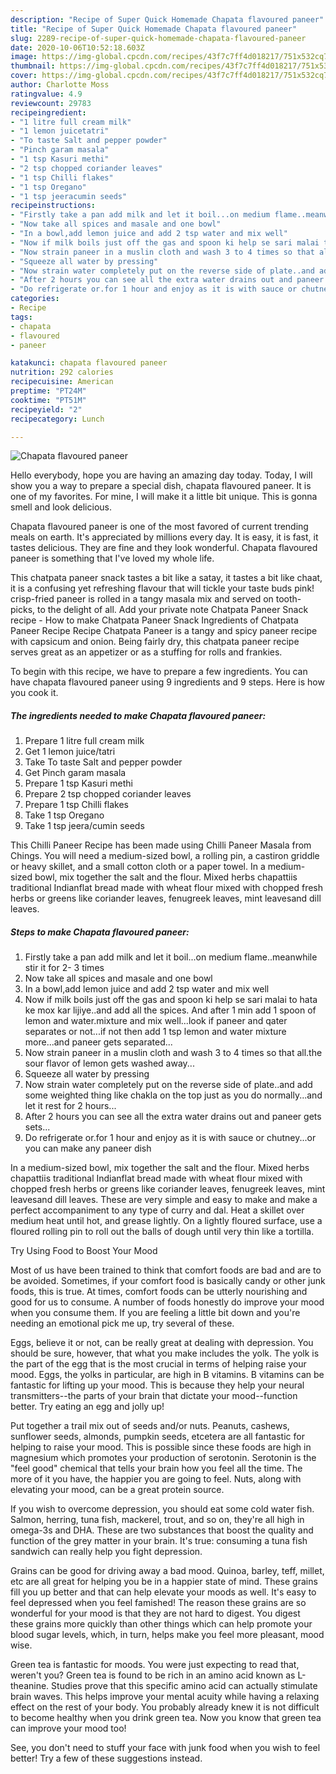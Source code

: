 ```yaml
---
description: "Recipe of Super Quick Homemade Chapata flavoured paneer"
title: "Recipe of Super Quick Homemade Chapata flavoured paneer"
slug: 2289-recipe-of-super-quick-homemade-chapata-flavoured-paneer
date: 2020-10-06T10:52:18.603Z
image: https://img-global.cpcdn.com/recipes/43f7c7ff4d018217/751x532cq70/chapata-flavoured-paneer-recipe-main-photo.jpg
thumbnail: https://img-global.cpcdn.com/recipes/43f7c7ff4d018217/751x532cq70/chapata-flavoured-paneer-recipe-main-photo.jpg
cover: https://img-global.cpcdn.com/recipes/43f7c7ff4d018217/751x532cq70/chapata-flavoured-paneer-recipe-main-photo.jpg
author: Charlotte Moss
ratingvalue: 4.9
reviewcount: 29783
recipeingredient:
- "1 litre full cream milk"
- "1 lemon juicetatri"
- "To taste Salt and pepper powder"
- "Pinch garam masala"
- "1 tsp Kasuri methi"
- "2 tsp chopped coriander leaves"
- "1 tsp Chilli flakes"
- "1 tsp Oregano"
- "1 tsp jeeracumin seeds"
recipeinstructions:
- "Firstly take a pan add milk and let it boil...on medium flame..meanwhile stir it for 2- 3 times"
- "Now take all spices and masale and one bowl"
- "In a bowl,add lemon juice and add 2 tsp water and mix well"
- "Now if milk boils just off the gas and spoon ki help se sari malai to hata ke mox kar lijiye..and add all the spices. And after 1 min add 1 spoon of lemon and water.mixture and mix well...look if paneer and qater separates or not...if not then add 1 tsp lemon and water mixture more...and paneer gets separated..."
- "Now strain paneer in a muslin cloth and wash 3 to 4 times so that all.the sour flavor of lemon gets washed away..."
- "Squeeze all water by pressing"
- "Now strain water completely put on the reverse side of plate..and add some weighted thing like chakla on the top just as you do normally...and let it rest for 2 hours..."
- "After 2 hours you can see all the extra water drains out and paneer gets sets..."
- "Do refrigerate or.for 1 hour and enjoy as it is with sauce or chutney...or you can make any paneer dish"
categories:
- Recipe
tags:
- chapata
- flavoured
- paneer

katakunci: chapata flavoured paneer 
nutrition: 292 calories
recipecuisine: American
preptime: "PT24M"
cooktime: "PT51M"
recipeyield: "2"
recipecategory: Lunch

---
```



![Chapata flavoured paneer](https://img-global.cpcdn.com/recipes/43f7c7ff4d018217/751x532cq70/chapata-flavoured-paneer-recipe-main-photo.jpg)

Hello everybody, hope you are having an amazing day today. Today, I will show you a way to prepare a special dish, chapata flavoured paneer. It is one of my favorites. For mine, I will make it a little bit unique. This is gonna smell and look delicious.

Chapata flavoured paneer is one of the most favored of current trending meals on earth. It's appreciated by millions every day. It is easy, it is fast, it tastes delicious. They are fine and they look wonderful. Chapata flavoured paneer is something that I've loved my whole life.

This chatpata paneer snack tastes a bit like a satay, it tastes a bit like chaat, it is a confusing yet refreshing flavour that will tickle your taste buds pink! crisp-fried paneer is rolled in a tangy masala mix and served on tooth-picks, to the delight of all. Add your private note Chatpata Paneer Snack recipe - How to make Chatpata Paneer Snack Ingredients of Chatpata Paneer Recipe Recipe Chatpata Paneer is a tangy and spicy paneer recipe with capsicum and onion. Being fairly dry, this chatpata paneer recipe serves great as an appetizer or as a stuffing for rolls and frankies.


To begin with this recipe, we have to prepare a few ingredients. You can have chapata flavoured paneer using 9 ingredients and 9 steps. Here is how you cook it.

<!--inarticleads1-->

##### The ingredients needed to make Chapata flavoured paneer:

1. Prepare 1 litre full cream milk
1. Get 1 lemon juice/tatri
1. Take To taste Salt and pepper powder
1. Get Pinch garam masala
1. Prepare 1 tsp Kasuri methi
1. Prepare 2 tsp chopped coriander leaves
1. Prepare 1 tsp Chilli flakes
1. Take 1 tsp Oregano
1. Take 1 tsp jeera/cumin seeds


This Chilli Paneer Recipe has been made using Chilli Paneer Masala from Chings. You will need a medium-sized bowl, a rolling pin, a castiron griddle or heavy skillet, and a small cotton cloth or a paper towel. In a medium-sized bowl, mix together the salt and the flour. Mixed herbs chapattiis traditional Indianflat bread made with wheat flour mixed with chopped fresh herbs or greens like coriander leaves, fenugreek leaves, mint leavesand dill leaves. 

<!--inarticleads2-->

##### Steps to make Chapata flavoured paneer:

1. Firstly take a pan add milk and let it boil...on medium flame..meanwhile stir it for 2- 3 times
1. Now take all spices and masale and one bowl
1. In a bowl,add lemon juice and add 2 tsp water and mix well
1. Now if milk boils just off the gas and spoon ki help se sari malai to hata ke mox kar lijiye..and add all the spices. And after 1 min add 1 spoon of lemon and water.mixture and mix well...look if paneer and qater separates or not...if not then add 1 tsp lemon and water mixture more...and paneer gets separated...
1. Now strain paneer in a muslin cloth and wash 3 to 4 times so that all.the sour flavor of lemon gets washed away...
1. Squeeze all water by pressing
1. Now strain water completely put on the reverse side of plate..and add some weighted thing like chakla on the top just as you do normally...and let it rest for 2 hours...
1. After 2 hours you can see all the extra water drains out and paneer gets sets...
1. Do refrigerate or.for 1 hour and enjoy as it is with sauce or chutney...or you can make any paneer dish


In a medium-sized bowl, mix together the salt and the flour. Mixed herbs chapattiis traditional Indianflat bread made with wheat flour mixed with chopped fresh herbs or greens like coriander leaves, fenugreek leaves, mint leavesand dill leaves. These are very simple and easy to make and make a perfect accompaniment to any type of curry and dal. Heat a skillet over medium heat until hot, and grease lightly. On a lightly floured surface, use a floured rolling pin to roll out the balls of dough until very thin like a tortilla. 

Try Using Food to Boost Your Mood


Most of us have been trained to think that comfort foods are bad and are to be avoided. Sometimes, if your comfort food is basically candy or other junk foods, this is true. At times, comfort foods can be utterly nourishing and good for us to consume. A number of foods honestly do improve your mood when you consume them. If you are feeling a little bit down and you're needing an emotional pick me up, try several of these.

Eggs, believe it or not, can be really great at dealing with depression. You should be sure, however, that what you make includes the yolk. The yolk is the part of the egg that is the most crucial in terms of helping raise your mood. Eggs, the yolks in particular, are high in B vitamins. B vitamins can be fantastic for lifting up your mood. This is because they help your neural transmitters--the parts of your brain that dictate your mood--function better. Try eating an egg and jolly up!

Put together a trail mix out of seeds and/or nuts. Peanuts, cashews, sunflower seeds, almonds, pumpkin seeds, etcetera are all fantastic for helping to raise your mood. This is possible since these foods are high in magnesium which promotes your production of serotonin. Serotonin is the "feel good" chemical that tells your brain how you feel all the time. The more of it you have, the happier you are going to feel. Nuts, along with elevating your mood, can be a great protein source.

If you wish to overcome depression, you should eat some cold water fish. Salmon, herring, tuna fish, mackerel, trout, and so on, they're all high in omega-3s and DHA. These are two substances that boost the quality and function of the grey matter in your brain. It's true: consuming a tuna fish sandwich can really help you fight depression. 

Grains can be good for driving away a bad mood. Quinoa, barley, teff, millet, etc are all great for helping you be in a happier state of mind. These grains fill you up better and that can help elevate your moods as well. It's easy to feel depressed when you feel famished! The reason these grains are so wonderful for your mood is that they are not hard to digest. You digest these grains more quickly than other things which can help promote your blood sugar levels, which, in turn, helps make you feel more pleasant, mood wise.

Green tea is fantastic for moods. You were just expecting to read that, weren't you? Green tea is found to be rich in an amino acid known as L-theanine. Studies prove that this specific amino acid can actually stimulate brain waves. This helps improve your mental acuity while having a relaxing effect on the rest of your body. You probably already knew it is not difficult to become healthy when you drink green tea. Now you know that green tea can improve your mood too!

See, you don't need to stuff your face with junk food when you wish to feel better! Try  a few  of  these  suggestions  instead.


